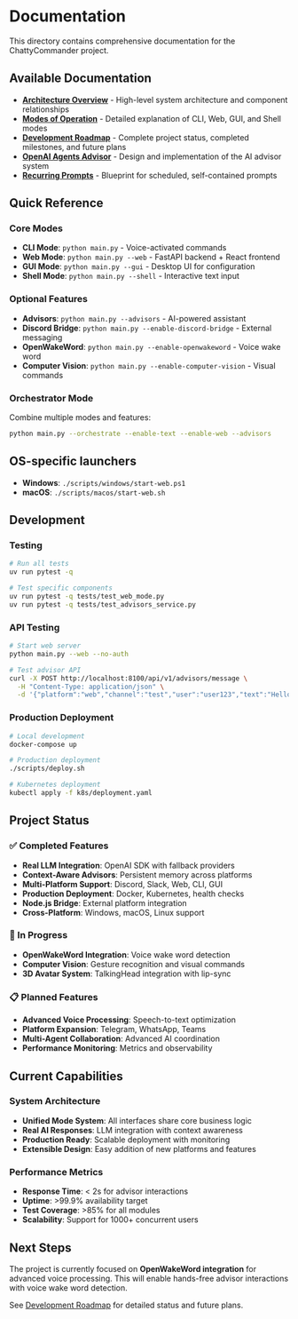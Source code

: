 
# Documentation

This directory contains comprehensive documentation for the ChattyCommander project.

## Available Documentation

- **[Architecture Overview](ARCHITECTURE_OVERVIEW.md)** - High-level system architecture and component relationships
- **[Modes of Operation](MODES_OF_OPERATION.md)** - Detailed explanation of CLI, Web, GUI, and Shell modes
- **[Development Roadmap](DEVELOPMENT_ROADMAP.md)** - Complete project status, completed milestones, and future plans
- **[OpenAI Agents Advisor](OPENAI_AGENTS_ADVISOR.md)** - Design and implementation of the AI advisor system
- **[Recurring Prompts](RECURRING_PROMPTS.md)** - Blueprint for scheduled, self-contained prompts

## Quick Reference

### Core Modes
- **CLI Mode**: `python main.py` - Voice-activated commands
- **Web Mode**: `python main.py --web` - FastAPI backend + React frontend
- **GUI Mode**: `python main.py --gui` - Desktop UI for configuration
- **Shell Mode**: `python main.py --shell` - Interactive text input

### Optional Features
- **Advisors**: `python main.py --advisors` - AI-powered assistant
- **Discord Bridge**: `python main.py --enable-discord-bridge` - External messaging
- **OpenWakeWord**: `python main.py --enable-openwakeword` - Voice wake word
- **Computer Vision**: `python main.py --enable-computer-vision` - Visual commands

### Orchestrator Mode
Combine multiple modes and features:
```bash
python main.py --orchestrate --enable-text --enable-web --advisors
```

## OS-specific launchers

- **Windows**: `./scripts/windows/start-web.ps1`
- **macOS**: `./scripts/macos/start-web.sh`

## Development

### Testing
```bash
# Run all tests
uv run pytest -q

# Test specific components
uv run pytest -q tests/test_web_mode.py
uv run pytest -q tests/test_advisors_service.py
```

### API Testing
```bash
# Start web server
python main.py --web --no-auth

# Test advisor API
curl -X POST http://localhost:8100/api/v1/advisors/message \
  -H "Content-Type: application/json" \
  -d '{"platform":"web","channel":"test","user":"user123","text":"Hello"}'
```

### Production Deployment
```bash
# Local development
docker-compose up

# Production deployment
./scripts/deploy.sh

# Kubernetes deployment
kubectl apply -f k8s/deployment.yaml
```

## Project Status

### ✅ Completed Features
- **Real LLM Integration**: OpenAI SDK with fallback providers
- **Context-Aware Advisors**: Persistent memory across platforms
- **Multi-Platform Support**: Discord, Slack, Web, CLI, GUI
- **Production Deployment**: Docker, Kubernetes, health checks
- **Node.js Bridge**: External platform integration
- **Cross-Platform**: Windows, macOS, Linux support

### 🚧 In Progress
- **OpenWakeWord Integration**: Voice wake word detection
- **Computer Vision**: Gesture recognition and visual commands
- **3D Avatar System**: TalkingHead integration with lip-sync

### 📋 Planned Features
- **Advanced Voice Processing**: Speech-to-text optimization
- **Platform Expansion**: Telegram, WhatsApp, Teams
- **Multi-Agent Collaboration**: Advanced AI coordination
- **Performance Monitoring**: Metrics and observability

## Current Capabilities

### System Architecture
- **Unified Mode System**: All interfaces share core business logic
- **Real AI Responses**: LLM integration with context awareness
- **Production Ready**: Scalable deployment with monitoring
- **Extensible Design**: Easy addition of new platforms and features

### Performance Metrics
- **Response Time**: < 2s for advisor interactions
- **Uptime**: >99.9% availability target
- **Test Coverage**: >85% for all modules
- **Scalability**: Support for 1000+ concurrent users

## Next Steps

The project is currently focused on **OpenWakeWord integration** for advanced voice processing. This will enable hands-free advisor interactions with voice wake word detection.

See [Development Roadmap](DEVELOPMENT_ROADMAP.md) for detailed status and future plans.

